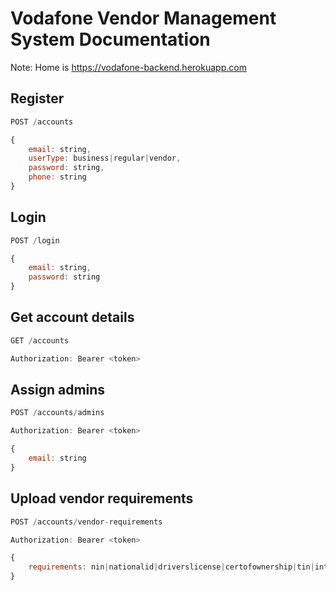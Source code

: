 # Vodafone Vendor Management System Documentation

Note: Home is https://vodafone-backend.herokuapp.com

## Register
```js
POST /accounts

{
    email: string,
    userType: business|regular|vendor,
    password: string,
    phone: string
}
```
## Login
```js
POST /login

{
    email: string,
    password: string
}
```
## Get account details
```js
GET /accounts

Authorization: Bearer <token>
```
## Assign admins
```js
POST /accounts/admins

Authorization: Bearer <token>

{
    email: string
}
```
## Upload vendor requirements
```js
POST /accounts/vendor-requirements

Authorization: Bearer <token>

{
    requirements: nin|nationalid|driverslicense|certofownership|tin|intlpassport
}
```